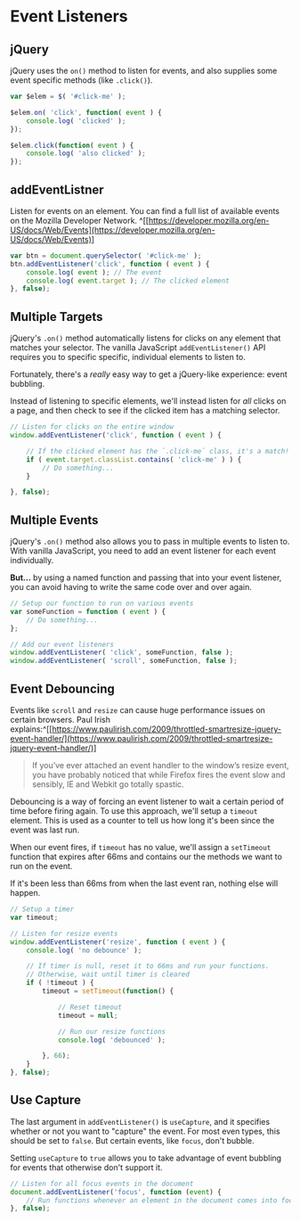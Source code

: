 
# Event Listeners

## jQuery

jQuery uses the `on()` method to listen for events, and also supplies some event specific methods (like `.click()`).

```javascript
var $elem = $( '#click-me' );

$elem.on( 'click', function( event ) {
	console.log( 'clicked' );
});

$elem.click(function( event ) {
	console.log( 'also clicked' );
});
```


## addEventListner

Listen for events on an element. You can find a full list of available events on the Mozilla Developer Network. ^[[https://developer.mozilla.org/en-US/docs/Web/Events](https://developer.mozilla.org/en-US/docs/Web/Events)]

```javascript
var btn = document.querySelector( '#click-me' );
btn.addEventListener('click', function ( event ) {
	console.log( event ); // The event
	console.log( event.target ); // The clicked element
}, false);
```


## Multiple Targets

jQuery's `.on()` method automatically listens for clicks on any element that matches your selector. The vanilla JavaScript `addEventListener()` API requires you to specific specific, individual elements to listen to.

Fortunately, there's a *really* easy way to get a jQuery-like experience: event bubbling.

Instead of listening to specific elements, we'll instead listen for *all* clicks on a page, and then check to see if the clicked item has a matching selector.

```javascript
// Listen for clicks on the entire window
window.addEventListener('click', function ( event ) {

	// If the clicked element has the `.click-me` class, it's a match!
	if ( event.target.classList.contains( 'click-me' ) ) {
		// Do something...
	}

}, false);
```


## Multiple Events

jQuery's `.on()` method also allows you to pass in multiple events to listen to. With vanilla JavaScript, you need to add an event listener for each event individually.

**But...** by using a named function and passing that into your event listener, you can avoid having to write the same code over and over again.

```javascript
// Setup our function to run on various events
var someFunction = function ( event ) {
	// Do something...
};

// Add our event listeners
window.addEventListener( 'click', someFunction, false );
window.addEventListener( 'scroll', someFunction, false );
```


## Event Debouncing

Events like `scroll` and `resize` can cause huge performance issues on certain browsers. Paul Irish explains:^[[https://www.paulirish.com/2009/throttled-smartresize-jquery-event-handler/](https://www.paulirish.com/2009/throttled-smartresize-jquery-event-handler/)]

> If you’ve ever attached an event handler to the window’s resize event, you have probably noticed that while Firefox fires the event slow and sensibly, IE and Webkit go totally spastic.

Debouncing is a way of forcing an event listener to wait a certain period of time before firing again. To use this approach, we'll setup a `timeout` element. This is used as a counter to tell us how long it's been since the event was last run.

When our event fires, if `timeout` has no value, we'll assign a `setTimeout` function that expires after 66ms and contains our the methods we want to run on the event.

If it's been less than 66ms from when the last event ran, nothing else will happen.

```javascript
// Setup a timer
var timeout;

// Listen for resize events
window.addEventListener('resize', function ( event ) {
	console.log( 'no debounce' );

	// If timer is null, reset it to 66ms and run your functions.
	// Otherwise, wait until timer is cleared
	if ( !timeout ) {
		timeout = setTimeout(function() {

			// Reset timeout
			timeout = null;

			// Run our resize functions
			console.log( 'debounced' );

		}, 66);
	}
}, false);
```


## Use Capture

The last argument in `addEventListener()` is `useCapture`, and it specifies whether or not you want to "capture" the event. For most even types, this should be set to `false`. But certain events, like `focus`, don't bubble.

Setting `useCapture` to `true` allows you to take advantage of event bubbling for events that otherwise don't support it.

```javascript
// Listen for all focus events in the document
document.addEventListener('focus', function (event) {
	// Run functions whenever an element in the document comes into focus
}, false);
```